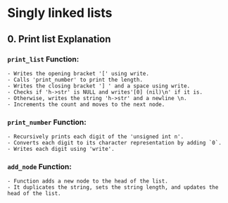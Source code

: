 # Singly linked lists

## 0. Print list Explanation
### `print_list` Function:
    - Writes the opening bracket '[' using write.
    - Calls 'print_number' to print the length.
    - Writes the closing bracket '] ' and a space using write.
    - Checks if 'h->str' is NULL and writes'[0] (nil)\n' if it is.
    - Otherwise, writes the string 'h->str' and a newline \n.
    - Increments the count and moves to the next node.
### `print_number` Function:
    - Recursively prints each digit of the 'unsigned int n'.
    - Converts each digit to its character representation by adding `0`.
    - Writes each digit using 'write'.
### `add_node` Function:
    - Function adds a new node to the head of the list.
    - It duplicates the string, sets the string length, and updates the head of the list.
